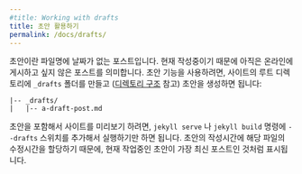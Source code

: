 ```yaml
---
#title: Working with drafts
title: 초안 활용하기
permalink: /docs/drafts/
---
```


<!--
Drafts are posts without a date in the filename. They're posts you're still working on and
don't want to publish yet. To get up and running with drafts, create a
`_drafts` folder in your site's root (as described in the [site structure](/docs/structure/) section) and create your
first draft:
-->
초안이란 파일명에 날짜가 없는 포스트입니다. 현재 작성중이기 때문에 아직은 온라인에
게시하고 싶지 않은 포스트를 의미합니다. 초안 기능을 사용하려면, 사이트의 루트
디렉토리에 `_drafts` 폴더를 만들고 ([디렉토리 구조](/docs/structure/) 참고)
초안을 생성하면 됩니다:

```text
|-- _drafts/
|   |-- a-draft-post.md
```

<!--
To preview your site with drafts, simply run `jekyll serve` or `jekyll build`
with the `--drafts` switch. Each will be assigned the value modification time
of the draft file for its date, and thus you will see currently edited drafts
as the latest posts.
-->
초안을 포함해서 사이트를 미리보기 하려면, `jekyll serve` 나 `jekyll build`
명령에 `--drafts` 스위치를 추가해서 실행하기만 하면 됩니다. 초안의
작성시간에 해당 파일의 수정시간을 할당하기 때문에, 현재 작업중인 초안이
가장 최신 포스트인 것처럼 표시됩니다.
